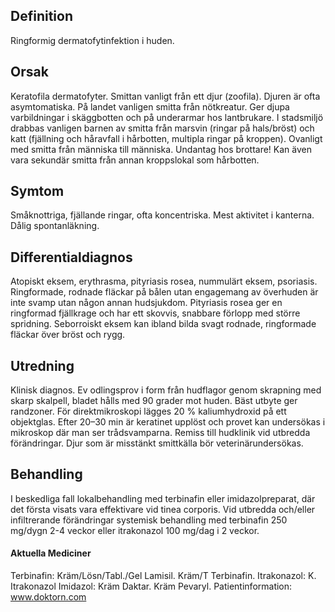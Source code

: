 ## Definition

Ringformig dermatofytinfektion i huden.

## Orsak

Keratofila dermatofyter. Smittan vanligt från ett djur (zoofila). Djuren är ofta asymtomatiska. På landet vanligen smitta från nötkreatur. Ger djupa varbildningar i skäggbotten och på underarmar hos lantbrukare. I stadsmiljö drabbas vanligen barnen av smitta från marsvin (ringar på hals/bröst) och katt (fjällning och håravfall i hårbotten, multipla ringar på kroppen). Ovanligt med smitta från människa till människa. Undantag hos brottare! Kan även vara sekundär smitta från annan kroppslokal som hårbotten.

## Symtom

Småknottriga, fjällande ringar, ofta koncentriska. Mest aktivitet i kanterna. Dålig spontanläkning.

## Differentialdiagnos

Atopiskt eksem, erythrasma, pityriasis rosea, nummulärt eksem, psoriasis. Ringformade, rodnade fläckar på bålen utan engagemang av överhuden är inte svamp utan någon annan hudsjukdom. Pityriasis rosea ger en ringformad fjällkrage och har ett skovvis, snabbare förlopp med större spridning. Seborroiskt eksem kan ibland bilda svagt rodnade, ringformade fläckar över bröst och rygg.

## Utredning

Klinisk diagnos. Ev odlingsprov i form från hudflagor genom skrapning med skarp skalpell, bladet hålls med 90 grader mot huden. Bäst utbyte ger randzoner. För direktmikroskopi lägges 20 % kaliumhydroxid på ett objektglas. Efter 20–30 min är keratinet upplöst och provet kan undersökas i mikroskop där man ser trådsvamparna. Remiss till hudklinik vid utbredda förändringar. Djur som är misstänkt smittkälla bör veterinärundersökas.

## Behandling

I beskedliga fall lokalbehandling med terbinafin eller imidazolpreparat, där det första visats vara effektivare vid tinea corporis. Vid utbredda och/eller infiltrerande förändringar systemisk behandling med terbinafin 250 mg/dygn 2-4 veckor eller itrakonazol 100 mg/dag i 2 veckor.

#### Aktuella Mediciner

Terbinafin: Kräm/Lösn/Tabl./Gel Lamisil. Kräm/T Terbinafin.
Itrakonazol: K. Itrakonazol
Imidazol: Kräm Daktar. Kräm Pevaryl.
Patientinformation: www.doktorn.com

